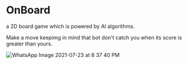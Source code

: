 # OnBoard
a 2D board game which is powered by AI algorithms.

Make a move keepimg in mind that bot don't catch you when its score is greater than yours.



![WhatsApp Image 2021-07-23 at 8 37 40 PM](https://user-images.githubusercontent.com/53833109/126802518-6c3e5334-2974-4357-92b3-860de8399872.jpeg)


